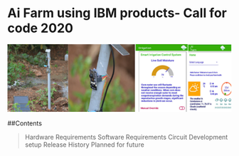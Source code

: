 # Ai Farm using IBM products- Call for code 2020

![Header Image](/Images/header.png)

##Contents

> Hardware Requirements
> Software Requirements
> Circuit
> Development setup
> Release History
> Planned for future
